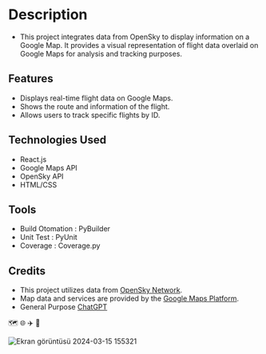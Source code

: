 # Description
- This project integrates data from OpenSky to display information on a Google Map. It provides a visual representation of flight data overlaid on Google Maps for analysis and tracking purposes.

## Features
- Displays real-time flight data on Google Maps.
- Shows the route and information of the flight.
- Allows users to track specific flights by ID.

## Technologies Used
- React.js
- Google Maps API
- OpenSky API
- HTML/CSS

## Tools
- Build Otomation : PyBuilder
- Unit Test : PyUnit
- Coverage : Coverage.py

## Credits
- This project utilizes data from [OpenSky Network](https://opensky-network.org/).
- Map data and services are provided by the [Google Maps Platform](https://developers.google.com/maps?hl=tr).
- General Purpose [ChatGPT](https://chat.openai.com/)


:world_map: :globe_with_meridians: :airplane: :flight_arrival: 


![Ekran görüntüsü 2024-03-15 155321](https://github.com/elpif13/TechTitans/assets/113675207/0359a78d-fd17-4b7a-aa78-3dd64b787820)




